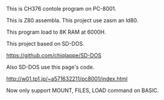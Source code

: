 This is CH376 contole program on PC-8001.

This is Z80 assembla. This project use zasm an ld80.

This program load to 8K RAM at 6000H.

This project based on SD-DOS.

https://github.com/chiqlappe/SD-DOS

Also SD-DOS use this page's code.

http://w01.tp1.jp/~a571632211/pc8001/index.html

Now only support MOUNT, FILES, LOAD command on BASIC.
